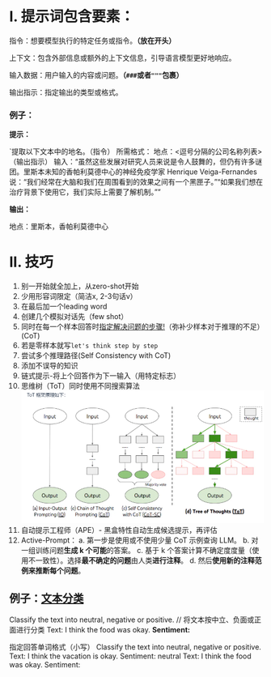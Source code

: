 # I. 提示词包含要素：

指令：想要模型执行的特定任务或指令。**（放在开头）**

上下文：包含外部信息或额外的上下文信息，引导语言模型更好地响应。

输入数据：用户输入的内容或问题。**（`###`或者`"""`包裹）**

输出指示：指定输出的类型或格式。

### 例子：
**提示：**

`提取以下文本中的地名。（指令）
所需格式：
地点：<逗号分隔的公司名称列表> （输出指示）
输入：“虽然这些发展对研究人员来说是令人鼓舞的，但仍有许多谜团。里斯本未知的香帕利莫德中心的神经免疫学家 Henrique Veiga-Fernandes 说：“我们经常在大脑和我们在周围看到的效果之间有一个黑匣子。”“如果我们想在治疗背景下使用它，我们实际上需要了解机制。””

**输出：**

地点：里斯本，香帕利莫德中心


# II. 技巧
1. 别一开始就全加上，从zero-shot开始
2. 少用形容词限定（简洁x, 2-3句话v）
3. 在最后加一个leading word
4. 创建几个模拟对话先（few shot）
5. 同时在每一个样本回答时<u>指定解决问题的步骤!</u>（弥补少样本对于推理的不足）(CoT)
6. 若是零样本就写`let's think step by step`
7. 尝试多个推理路径(Self Consistency with CoT)
8. 添加不误导的知识
9. 链式提示-将上个回答作为下一输入（用特定标志）
10. 思维树（ToT）同时使用不同搜索算法
![alt text](image.png)
11. 自动提示工程师（APE）- 黑盒特性自动生成候选提示，再评估
12. Active-Prompt：
    a. 第一步是使用或不使用少量 CoT 示例查询 LLM。
    b. 对一组训练问题**生成 k 个可能**的答案。
    c. 基于 k 个答案计算不确定度度量（使用不一致性）。选择**最不确定的问题**由人类**进行注释**。
    d. 然后**使用新的注释范例来推断每个问题**。

## 例子：<u>文本分类</u>
Classify the text into neutral, negative or positive. // 将文本按中立、负面或正面进行分类
Text: I think the food was okay. 
**Sentiment:**

指定回答单词格式（小写）
Classify the text into neutral, negative or positive. 
Text: I think the vacation is okay.
Sentiment: neutral 
Text: I think the food was okay. 
Sentiment:
